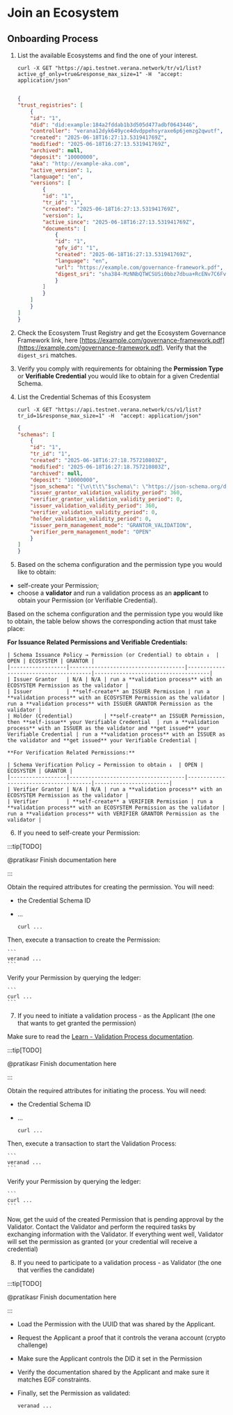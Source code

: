 # Join an Ecosystem

## Onboarding Process

1. List the available Ecosystems and find the one of your interest.

    ```
    curl -X GET "https://api.testnet.verana.network/tr/v1/list?active_gf_only=true&response_max_size=1" -H  "accept: application/json"
    ```

    ```json

    {
    "trust_registries": [
        {
        "id": "1",
        "did": "did:example:184a2fddab1b3d505d477adbf0643446",
        "controller": "verana12dyk649yce4dvdppehsyraxe6p6jemzg2qwutf",
        "created": "2025-06-18T16:27:13.531941769Z",
        "modified": "2025-06-18T16:27:13.531941769Z",
        "archived": null,
        "deposit": "10000000",
        "aka": "http://example-aka.com",
        "active_version": 1,
        "language": "en",
        "versions": [
            {
            "id": "1",
            "tr_id": "1",
            "created": "2025-06-18T16:27:13.531941769Z",
            "version": 1,
            "active_since": "2025-06-18T16:27:13.531941769Z",
            "documents": [
                {
                "id": "1",
                "gfv_id": "1",
                "created": "2025-06-18T16:27:13.531941769Z",
                "language": "en",
                "url": "https://example.com/governance-framework.pdf",
                "digest_sri": "sha384-MzNNbQTWCSUSi0bbz7dbua+RcENv7C6FvlmYJ1Y+I727HsPOHdzwELMYO9Mz68M26"
                }
            ]
            }
        ]
        }
    ]
    }

    ```

2. Check the Ecosystem Trust Registry and get the Ecosystem Governance Framework link, here [https://example.com/governance-framework.pdf](https://example.com/governance-framework.pdf). Verify that the `digest_sri` matches.

3. Verify you comply with requirements for obtaining the **Permission Type** or **Verifiable Credential** you would like to obtain for a given Credential Schema.

4. List the Credential Schemas of this Ecosystem

    ```
    curl -X GET "https://api.testnet.verana.network/cs/v1/list?tr_id=1&response_max_size=1" -H  "accept: application/json"
    ```

    ```json
    {
    "schemas": [
        {
        "id": "1",
        "tr_id": "1",
        "created": "2025-06-18T16:27:18.757210803Z",
        "modified": "2025-06-18T16:27:18.757210803Z",
        "archived": null,
        "deposit": "10000000",
        "json_schema": "{\n\t\t\"$schema\": \"https://json-schema.org/draft/2020-12/schema\",\n\t\t\"$id\": \"/vpr/v1/cs/js/1\",\n\t\t\"type\": \"object\",\n\t\t\"$defs\": {},\n\t\t\"properties\": {\n\t\t\t\"name\": {\n\t\t\t\t\"type\": \"string\"\n\t\t\t}\n\t\t},\n\t\t\"required\": [\"name\"],\n\t\t\"additionalProperties\": false\n\t}",
        "issuer_grantor_validation_validity_period": 360,
        "verifier_grantor_validation_validity_period": 0,
        "issuer_validation_validity_period": 360,
        "verifier_validation_validity_period": 0,
        "holder_validation_validity_period": 0,
        "issuer_perm_management_mode": "GRANTOR_VALIDATION",
        "verifier_perm_management_mode": "OPEN"
        }
    ]
    }
    ```

5. Based on the schema configuration and the permission type you would like to obtain:

- self-create your Permission;
- choose a **validator** and run a validation process as an **applicant** to obtain your Permission (or Verifiable Credential).

Based on the schema configuration and the permission type you would like to obtain, the table below shows the corresponding action that must take place:

**For Issuance Related Permissions and Verifiable Credentials:**

    | Schema Issuance Policy → Permission (or Credential) to obtain ↓  | OPEN | ECOSYSTEM | GRANTOR |
    |------------------|-------------------------------------|---------------------------------------|-------------------------------------|
    | Issuer Grantor   | N/A | N/A | run a **validation process** with an ECOSYSTEM Permission as the validator |
    | Issuer           | **self-create** an ISSUER Permission | run a **validation process** with an ECOSYSTEM Permission as the validator | run a **validation process** with ISSUER GRANTOR Permission as the validator |
    | Holder (Credential)          | **self-create** an ISSUER Permission, then **self-issue** your Verifiable Credential  | run a **validation process** with an ISSUER as the validator and **get issued** your Verifiable Credential | run a **validation process** with an ISSUER as the validator and **get issued** your Verifiable Credential |

    **For Verification Related Permissions:**

    | Schema Verification Policy → Permission to obtain ↓  | OPEN | ECOSYSTEM | GRANTOR |
    |------------------|-------------------------------------|---------------------------------------|------------------------|
    | Verifier Grantor | N/A | N/A | run a **validation process** with an ECOSYSTEM Permission as the validator |
    | Verifier         | **self-create** a VERIFIER Permission | run a **validation process** with an ECOSYSTEM Permission as the validator | run a **validation process** with VERIFIER GRANTOR Permission as the validator |

6. If you need to self-create your Permission:

:::tip[TODO]

@pratikasr
Finish documentation here

:::

Obtain the required attributes for creating the permission. You will need:

- the Credential Schema ID
- ...

    ```
    curl ...
    ```

Then, execute a transaction to create the Permission:

    ```
    veranad ...
    ```

Verify your Permission by querying the ledger:

    ```
    curl ...
    ```

7. If you need to initiate a validation process - as the Applicant (the one that wants to get granted the permission)

Make sure to read the [Learn - Validation Process documentation](http://localhost:3000/docs/next/learn/verifiable-public-registry/onboarding-participants#validation-process).

:::tip[TODO]

@pratikasr
Finish documentation here

:::

Obtain the required attributes for initiating the process. You will need:

- the Credential Schema ID
- ...

    ```
    curl ...
    ```

Then, execute a transaction to start the Validation Process:

    ```
    veranad ...
    ```

Verify your Permission by querying the ledger:

    ```
    curl ...
    ```

Now, get the uuid of the created Permission that is pending approval by the Validator. Contact the Validator and perform the required tasks by exchanging information with the Validator. If everything went well, Validator will set the permission as granted (or your credential will receive a credential)  

8. If you need to participate to a validation process - as Validator (the one that verifies the candidate)

:::tip[TODO]

@pratikasr
Finish documentation here

:::

- Load the Permission with the UUID that was shared by the Applicant.
- Request the Applicant a proof that it controls the verana account (crypto challenge)
- Make sure the Applicant controls the DID it set in the Permission
- Verify the documentation shared by the Applicant and make sure it matches EGF constraints.
- Finally, set the Permission as validated:

    ```
    veranad ...
    ```

